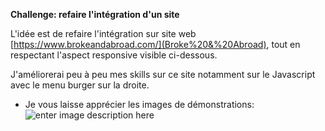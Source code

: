 **Challenge: refaire l'intégration d'un site**

L'idée est de refaire l'intégration sur site web [https://www.brokeandabroad.com/](Broke%20&%20Abroad), tout en respectant l'aspect responsive visible ci-dessous.

J'améliorerai peu à peu mes skills sur ce site notamment sur le Javascript avec le menu burger sur la droite.

- Je vous laisse apprécier les images de démonstrations:
![enter image description here](https://i.ibb.co/TgPdjKC/Broke-Abroad-responsive.gif)

